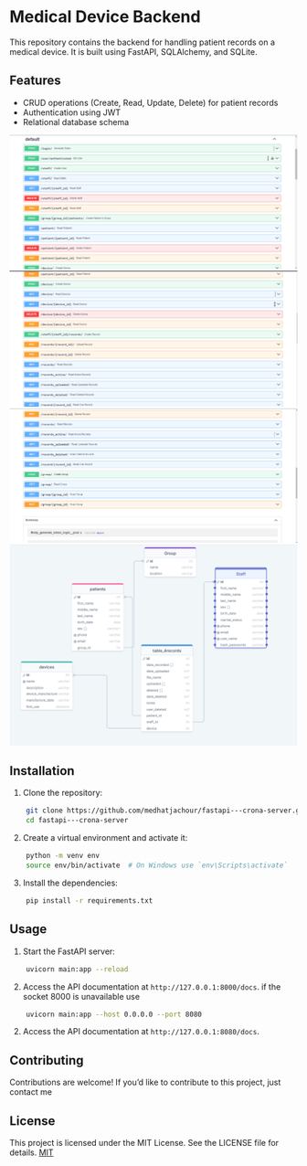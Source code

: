 # Medical Device Backend
This repository contains the backend for handling patient records on a medical device. It is built using FastAPI, SQLAlchemy, and SQLite.

## Features
- CRUD operations (Create, Read, Update, Delete) for patient records
- Authentication using JWT
- Relational database schema

![alt text](https://github.com/medhatjachour/fastapi---crona-server/blob/main/digrams/d1.png?raw=true)
![alt text](https://github.com/medhatjachour/fastapi---crona-server/blob/main/digrams/d2.png?raw=true)
![alt text](https://github.com/medhatjachour/fastapi---crona-server/blob/main/digrams/d3.png?raw=true)
![alt text](https://github.com/medhatjachour/fastapi---crona-server/blob/main/digrams/dd.png?raw=true)
## Installation
1. Clone the repository:
```bash
    git clone https://github.com/medhatjachour/fastapi---crona-server.git
    cd fastapi---crona-server
```

2. Create a virtual environment and activate it:
```bash
    python -m venv env
    source env/bin/activate  # On Windows use `env\Scripts\activate`
```

3. Install the dependencies:
```bash
    pip install -r requirements.txt
```

## Usage

1. Start the FastAPI server:
```bash
    uvicorn main:app --reload
```

2. Access the API documentation at `http://127.0.0.1:8000/docs`.
if the socket 8000 is unavailable  use 
```bash
    uvicorn main:app --host 0.0.0.0 --port 8080
```
2. Access the API documentation at `http://127.0.0.1:8080/docs`.
## Contributing

Contributions are welcome! If you’d like to contribute to this project, just contact me

## License
This project is licensed under the MIT License. See the LICENSE file for details.
[MIT](https://choosealicense.com/licenses/mit/)